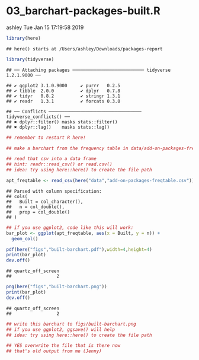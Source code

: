 03\_barchart-packages-built.R
================
ashley
Tue Jan 15 17:19:58 2019

``` r
library(here)
```

    ## here() starts at /Users/ashley/Downloads/packages-report

``` r
library(tidyverse)
```

    ## ── Attaching packages ─────────────────────────── tidyverse 1.2.1.9000 ──

    ## ✔ ggplot2 3.1.0.9000     ✔ purrr   0.2.5     
    ## ✔ tibble  2.0.0          ✔ dplyr   0.7.8     
    ## ✔ tidyr   0.8.2          ✔ stringr 1.3.1     
    ## ✔ readr   1.3.1          ✔ forcats 0.3.0

    ## ── Conflicts ─────────────────────────────────── tidyverse_conflicts() ──
    ## ✖ dplyr::filter() masks stats::filter()
    ## ✖ dplyr::lag()    masks stats::lag()

``` r
## remember to restart R here!

## make a barchart from the frequency table in data/add-on-packages-freqtable.csv

## read that csv into a data frame
## hint: readr::read_csv() or read.csv()
## idea: try using here::here() to create the file path

apt_freqtable <- read_csv(here("data","add-on-packages-freqtable.csv"))
```

    ## Parsed with column specification:
    ## cols(
    ##   Built = col_character(),
    ##   n = col_double(),
    ##   prop = col_double()
    ## )

``` r
## if you use ggplot2, code like this will work:
bar_plot <- ggplot(apt_freqtable, aes(x = Built, y = n)) +
  geom_col()

pdf(here("figs","built-barchart.pdf"),width=4,height=4)
print(bar_plot)
dev.off()
```

    ## quartz_off_screen 
    ##                 2

``` r
png(here("figs","built-barchart.png"))
print(bar_plot)
dev.off()
```

    ## quartz_off_screen 
    ##                 2

``` r
## write this barchart to figs/built-barchart.png
## if you use ggplot2, ggsave() will help
## idea: try using here::here() to create the file path

## YES overwrite the file that is there now
## that's old output from me (Jenny)
```
